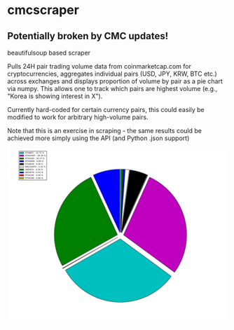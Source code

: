 <h1> cmcscraper </h1>

<h2> Potentially broken by CMC updates! </h2>

beautifulsoup based scraper

Pulls 24H pair trading volume data from coinmarketcap.com for cryptocurrencies, aggregates individual pairs (USD, JPY, KRW, BTC etc.) across exchanges and displays proportion of volume by pair as a pie chart via numpy. This allows one to track which pairs are highest volume (e.g., "Korea is showing interest in X").

Currently hard-coded for certain currency pairs, this could easily be modified to work for arbitrary high-volume pairs. 

Note that this is an exercise in scraping - the same results could be achieved more simply using the API (and Python .json support)

![Sample visualization](https://github.com/grthomson/cmcscraper/blob/master/figure_1.png)


